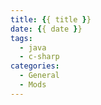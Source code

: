 ```yaml
---
title: {{ title }}
date: {{ date }}
tags:
  - java
  - c-sharp
categories:
  - General
  - Mods
---
```

